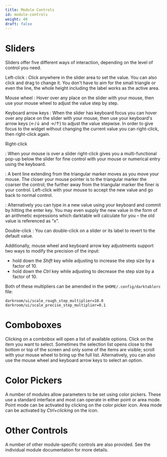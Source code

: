 ```yaml
---
title: Module Controls
id: module-controls
weight: 40
draft: false
---
```


# Sliders

Sliders offer five different ways of interaction, depending on the level of control you need.

Left-click
: Click anywhere in the slider area to set the value. You can also click and drag to change it. You don't have to aim for the small triangle or even the line, the whole height including the label works as the active area.

Mouse wheel
: Hover over any place on the slider with your mouse, then use your mouse wheel to adjust the value step by step.

Keyboard arrow keys
: When the slider has keyboard focus you can hover over any place on the slider with your mouse, then use your keyboard's arrow keys (←/↓ and →/↑) to adjust the value stepwise. In order to give focus to the widget without changing the current value you can right-click, then right-click again.

Right-click

: When your mouse is over a slider right-click gives you a multi-functional pop-up below the slider for fine control with your mouse or numerical entry using the keyboard.

: A bent line extending from the triangular marker moves as you move your mouse. The closer your mouse pointer is to the triangular marker the coarser the control; the further away from the triangular marker the finer is your control. Left-click with your mouse to accept the new value and go back to normal control.

: Alternatively you can type in a new value using your keyboard and commit by hitting the enter key. You may even supply the new value in the form of an arithmetic expressions which darktable will calculate for you – the old value is referenced as “x”.

Double-click
: You can double-click on a slider or its label to revert to the default value.

Additionally, mouse wheel and keyboard arrow key adjustments support two ways to modify the precision of the input:

 - hold down the _Shift_ key while adjusting to increase the step size by a factor of 10. 
 - hold down the _Ctrl_ key while adjusting to decrease the step size by a factor of 10.

Both of these multipliers can be amended in the `$HOME/.config/darktablerc` file:

```
darkroom/ui/scale_rough_step_multiplier=10.0
darkroom/ui/scale_precise_step_multiplier=0.1
```

# Comboboxes

Clicking on a combobox will open a list of available options. Click on the item you want to select. Sometimes the selection list opens close to the bottom or top of the screen and only some of the items are visible; scroll with your mouse wheel to bring up the full list. Alternatively, you can also use the mouse wheel and keyboard arrow keys to select an option.

# Color Pickers

A number of modules allow parameters to be set using color pickers. These use a standard interface and most can operate in either point or area mode. Point mode can be activated by clicking on the color picker icon. Area mode can be activated by _Ctrl+clicking_ on the icon.

# Other Controls

A number of other module-specific controls are also provided. See the individual module documentation for more details.
